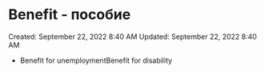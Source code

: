 # Benefit - пособие

Created: September 22, 2022 8:40 AM
Updated: September 22, 2022 8:40 AM

- Benefit for unemploymentBenefit for disability
